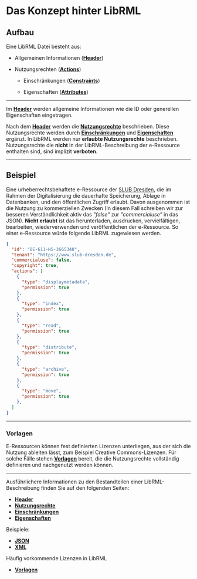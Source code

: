 # Das Konzept hinter LibRML
## Aufbau
Eine LibRML Datei besteht aus:

- Allgemeinen Informationen ([**Header**](header.markdown))

- Nutzungsrechten ([**Actions**](actions.markdown))

  - Einschränkungen ([**Constraints**](constraints.markdown))

  - Eigenschaften ([**Attributes**](attributes.markdown))

----

Im [**Header**](header.markdown) werden allgemeine Informationen wie die ID oder generellen Eigenschaften eingetragen.

Nach dem [**Header**](header.markdown) werden die [**Nutzungsrechte**](actions.markdown) beschrieben. Diese Nutzungsrechte werden durch [**Einschränkungen**](constraints.markdown) und [**Eigenschaften**](attributes.markdown) ergänzt. In LibRML werden nur **erlaubte Nutzungsrechte** beschrieben. Nutzungsrechte die **nicht** in der LibRML-Beschreibung der e-Ressource  enthalten sind, sind implizit **verboten**.

----

## Beispiel

Eine urheberrechtsbehaftete e-Ressource der [SLUB Dresden](https://www.slub-dresden.de), die im Rahmen der Digitalisierung die dauerhafte Speicherung, Ablage in Datenbanken, und den öffentlichen Zugriff erlaubt. Davon ausgenommen ist die Nutzung zu kommerziellen Zwecken (In diesem Fall schreiben wir zur besseren Verständlichkeit aktiv das *"false"* zur *"commercialuse"* in das JSON). **Nicht erlaubt** ist das herunterladen, ausdrucken, vervielfältigen, bearbeiten, wiederverwenden und veröffentlichen der e-Ressource.
So einer e-Ressource würde folgende LibRML zugewiesen werden. 

```json
{
  "id": "DE-611-HS-3665348",
  "tenant": "https://www.slub-dresden.de",
  "commercialuse": false,
  "copyright": true,
  "actions": [
	{
	  "type": "displaymetadata",
	  "permission": true
	},
	{
	  "type": "index",
	  "permission": true
	},
	{
	  "type": "read",
	  "permission": true
	},
	{
	  "type": "distribute",
	  "permission": true
	},
	{
	  "type": "archive",
	  "permission": true
	},
	{
	  "type": "move",
	  "permission": true
	},
  ]
}
```

----

### Vorlagen

E-Ressourcen können fest definierten Lizenzen unterliegen, aus der sich die Nutzung ableiten lässt, zum Beispiel Creative Commons-Lizenzen. Für solche Fälle stehen [**Vorlagen**](../tmpl/beispiele.markdown) bereit, die die Nutzungsrechte vollständig definieren und nachgenutzt werden können.

----

Ausführlichere Informationen zu den Bestandteilen einer LibRML-Beschreibung finden Sie auf den folgenden Seiten:

- [**Header**](header.markdown)
- [**Nutzungsrechte**](actions.markdown)
- [**Einschränkungen**](constraints.markdown)
- [**Eigenschaften**](attributes.markdown)

Beispiele:
- [**JSON**](json.markdown)
- [**XML**](xmlbeispiel.markdown)


Häufig vorkommende Lizenzen in LibRML
- [**Vorlagen**](../tmpl/beispiele.markdown)
